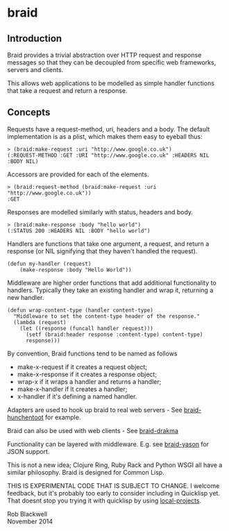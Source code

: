 # braid

## Introduction

Braid provides a trivial abstraction over HTTP request and response
messages so that they can be decoupled from specific web frameworks,
servers and clients.

This allows web applications to be modelled as simple handler
functions that take a request and return a response.

## Concepts

Requests have a request-method, uri, headers and a body. The default
implementation is as a plist, which makes them easy to eyeball thus:

	> (braid:make-request :uri "http://www.google.co.uk")
	(:REQUEST-METHOD :GET :URI "http://www.google.co.uk" :HEADERS NIL :BODY NIL)

Accessors are provided for each of the elements.

	> (braid:request-method (braid:make-request :uri "http://www.google.co.uk"))
	:GET

Responses are modelled similarly with status, headers and body.

	> (braid:make-response :body "hello world")
	(:STATUS 200 :HEADERS NIL :BODY "hello world")

Handlers are functions that take one argument, a request, and return a
response (or NIL signifying that they haven't handled the request).

    (defun my-handler (request)
    	(make-response :body "Hello World"))

Middleware are higher order functions that add additional
functionality to handlers. Typically they take an existing handler
and wrap it, returning a new handler.

	(defun wrap-content-type (handler content-type)
	  "Middleware to set the content-type header of the response."
	  (lambda (request)
  	    (let ((response (funcall handler request)))
	      (setf (braid:header response :content-type) content-type)
	      response)))

By convention, Braid functions tend to be named as follows

* make-x-request if it creates a request object;
* make-x-response if it creates a response object;
* wrap-x if it wraps a handler and returns a handler;
* make-x-handler if it creates a handler;
* x-handler if it's defining a named handler.

Adapters are used to hook up braid to real web servers - See
[braid-hunchentoot](https://github.com/RobBlackwell/braid-hunchentoot)
for example.

Braid can also be used with web clients - See
[braid-drakma](https://github.com/RobBlackwell/braid-drakma)

Functionality can be layered with middleware. E.g. see
[braid-yason](https://github.com/RobBlackwell/braid-yason) for JSON
support.

This is not a new idea; Clojure Ring, Ruby Rack and Python WSGI all
have a similar philosophy. Braid is designed for Common Lisp.

THIS IS EXPERIMENTAL CODE THAT IS SUBJECT TO CHANGE. I welcome
feedback, but it's probably too early to consider including in
Quicklisp yet. That doesnt stop you trying it with quicklisp by using
[local-projects](http://www.quicklisp.org/beta/faq.html).

Rob Blackwell    
November 2014
